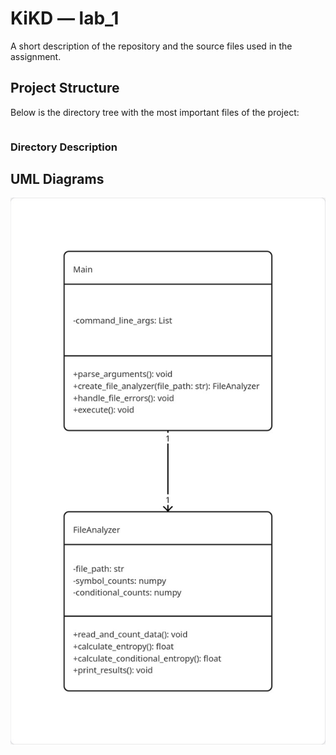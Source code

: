 # KiKD — lab_1

A short description of the repository and the source files used in the assignment.

## Project Structure

Below is the directory tree with the most important files of the project:

```

```

### Directory Description



## UML Diagrams

![UML of the whole codebase](./uml.jpg)